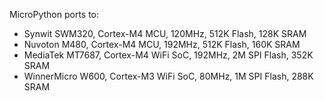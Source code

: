 MicroPython ports to:
  - Synwit SWM320, Cortex-M4 MCU, 120MHz, 512K Flash, 128K SRAM
  - Nuvoton M480,  Cortex-M4 MCU, 192MHz, 512K Flash, 160K SRAM
  - MediaTek MT7687,  Cortex-M4 WiFi SoC, 192MHz, 2M SPI Flash, 352K SRAM
  - WinnerMicro W600, Cortex-M3 WiFi SoC,  80MHz, 1M SPI Flash, 288K SRAM
